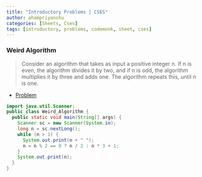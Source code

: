 ```yaml
---
title: "Introductory Problems | CSES"
author: ahampriyanshu
categories: [Sheets, Cses]
tags: [introductory, problems, codemonk, sheet, cses]
---
```


### Weird Algorithm

> Consider an algorithm that takes as input a positive integer n. If n is even, the algorithm divides it by two, and if n is odd, the algorithm multiplies it by three and adds one. The algorithm repeats this, until n is one.

* [Problem](https://cses.fi/problemset/task/1068)

```java
import java.util.Scanner;
public class Weird_Algorithm {
  public static void main(String[] args) {
    Scanner sc = new Scanner(System.in);
    long n = sc.nextLong();
    while (n > 1) {
      System.out.print(n + " ");
      n = n % 2 == 0 ? n / 2 : n * 3 + 1;
    }
    System.out.print(n);
  }
}
```